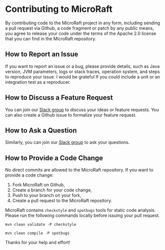 # Contributing to MicroRaft

By contributing code to the MicroRaft project in any form, including sending 
a pull request via Github, a code fragment or patch by any public means, you
agree to release your code under the terms of the Apache 2.0 license that you
can find in the MicroRaft repository. 


## How to Report an Issue

If you want to report an issue or a bug, please provide details, such as Java
version, JVM parameters, logs or stack traces, operation system, and steps to 
reproduce your issue. I would be grateful If you could include a unit or an 
integration test as a reproducer.


## How to Discuss a Feature Request

You can join our [Slack group](https://join.slack.com/t/microraft/shared_invite/zt-dc6utpfk-84P0VbK7EcrD3lIme2IaaQ) 
to discuss your ideas or feature requests. You can also create a Github issue 
to formalize your feature request.  


## How to Ask a Question

Similarly, you can join our [Slack group](https://join.slack.com/t/microraft/shared_invite/zt-dc6utpfk-84P0VbK7EcrD3lIme2IaaQ)
to ask your questions.


## How to Provide a Code Change

No direct commits are allowed to the MicroRaft repository. If you want to 
provide a code change:

1. Fork MicroRaft on Github,
2. Create a branch for your code change, 
3. Push to your branch on your fork,
4. Create a pull request to the MicroRaft repository.

MicroRaft contains `checkstyle` and `spotbugs` tools for static code analysis.
Please run the following commands locally before issuing your pull request.

`mvn clean validate -P checkstyle`

`mvn clean compile -P spotbugs`

Thanks for your help and effort!
